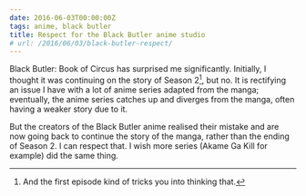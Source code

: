 ```yaml
---
date: 2016-06-03T00:00:00Z
tags: anime, black butler
title: Respect for the Black Butler anime studio
# url: /2016/06/03/black-butler-respect/
---
```


Black Butler: Book of Circus has surprised me significantly. Initially, I thought it was continuing on the story of Season 2[^1], but no. It is rectifying an issue I have with a lot of anime series adapted from the manga; eventually, the anime series catches up and diverges from the manga, often having a weaker story due to it. 

But the creators of the Black Butler anime realised their mistake and are now going back to continue the story of the manga, rather than the ending of Season 2. I can respect that. I wish more series (Akame Ga Kill for example) did the same thing. 

[^1]: And the first episode kind of tricks you into thinking that. 